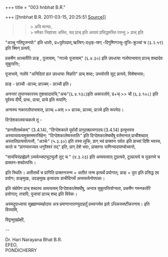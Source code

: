 +++
title = "003 hnbhat B.R."

+++
[[hnbhat B.R.	2011-03-15, 20:25:51 [Source](https://groups.google.com/g/bvparishat/c/1ksCEMbdlqA)]]



> 
> > 
> > \> अयि मान्याः,  
> \> ममैका जिज्ञासा अस्ति, यत् प्राच् इति अव्ययं प्रसिद्धमस्ति परन्तु > प्राच् इति  
> > 
> > 
> > 
> >   
> > 



"अञ्चु गतिपूजनयोः" इति धातोः, प्र=पुर्वपदात्,ऋत्विग्-दधृक्-स्रग् -दिगुष्णिगञ्चु-युजि-क्रुञ्चां च (३.२.५९) इति क्विन् प्रत्यये,

प्रकर्षेण अञ्चतीति प्राङ् , पूजायाम्, "नाञ्चेः पूजायाम्" (६.४.३०) इति उपधायाः नलोपाभावात् प्राञ्च् शब्दादेव सुबुत्पत्तिः;

  

पूजाभावे, नलोपे "अनिदितां हल उपधायाः क्ङिति" प्राच् शब्दः; उभयोरपि सुट् प्रत्यये, विशेषाभावः;

प्राङ् - प्राञ्चौ -प्राञ्च; प्राञ्चम् - प्राञ्चौ इति।

  

अनन्तरं लुप्तनकारस्य तुशसादावचि,"अचः"(६.४.१३८)इति अकारलोपे, प्र+च् \>\> चौ (६.३.१०८) इति पूर्वस्य दीर्घे, प्राचः, प्राचा, प्राचे इति रूपाणि;

अन्यस्य नकारलोपाभावात्, प्राञ्च् +अस् \>\> प्राञ्चः, प्राञ्चा, प्राञ्चे इति रूपभेदः।

  

दिग्देशकालवाचकत्वे तु -

  

"प्रागतीतार्थकम्" (3.4.14), "दिग्देशकाले पूर्वादौ प्रागुदक्प्रत्यगादय:(3.4.14) इत्युभयत्र अस्याव्ययत्वमुक्तममरसिंहेन; "दिग्देशकालेष्वस्तातिः" इति दिग्देशकालेष्वर्थेषु वर्तमानात् प्राचीशब्दात् अस्तातिप्रत्ययोत्पत्तौ, "अञ्चेः" (५.३.३०) इति तस्य लुकि, प्राग् भवं प्राक्तनः पर्वतः इति प्राच्यां दिशि भवस्य, काले च "प्रागप्यभज्यत धनुरैश्वरं तद्" इति, प्राग् देशे भवाः, प्राक्तनाः पाणिन्यादयश्चोच्यन्ते,

"सायंचिरंप्राह्णेप्रगे ऽव्ययेभ्यष्ट्युट्युलौ तुट् च " (४.३.२३) इति अव्ययत्वात् टुप्रत्यये, टुल्प्रत्यये च तुडागमे च प्राक्तन-शब्दोत्पत्तिः।

इति स्थितिः। अतीतार्थे च प्रागिति प्राक्तनजन्म = अतीतं जन्म इत्यर्थे प्रयोगात्; प्राक् = पुरा इति प्रसिद्ध एव प्रयोगः; प्राङ्मुखः, उदङ्मुखः इत्यादयः प्राचीदिगर्थे अव्ययत्वेनोपपन्नाः।  

  

इति संक्षेपेण प्राच् शब्दस्य अव्ययत्वम् दिग्देशकालेष्वर्थेषु, अन्यत्र सुबुत्पत्तियोग्यता, प्रकर्षेण गमनकर्तरि प्रयोगात्; तत्रापि, पूजायां प्राञ्च् शब्द इति विवेकः।

  

अस्मदुपाध्याया सुब्रह्मण्यमहोदया अत्र प्रमाणान्तराण्युदाहर्तुं प्रभवन्त्येव इतो ऽधिकस्पष्टीकरणाय। इति विरमामि,

  

विद्वन्मुखप्रेक्षी,

  

--

Dr. Hari Narayana Bhat B.R.  
EFEO,  
PONDICHERRY  

